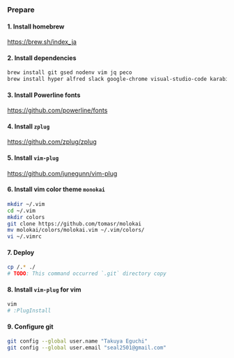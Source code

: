### Prepare

#### 1. Install homebrew
https://brew.sh/index_ja

#### 2. Install dependencies
```sh
brew install git gsed nodenv vim jq peco
brew install hyper alfred slack google-chrome visual-studio-code karabiner-elements figma 1password --cask
```

#### 3. Install Powerline fonts
https://github.com/powerline/fonts

#### 4. Install `zplug`
https://github.com/zplug/zplug

#### 5. Install `vim-plug`
https://github.com/junegunn/vim-plug

#### 6. Install vim color theme `monokai`
```sh
mkdir ~/.vim
cd ~/.vim
mkdir colors
git clone https://github.com/tomasr/molokai
mv molokai/colors/molokai.vim ~/.vim/colors/
vi ~/.vimrc
```

#### 7. Deploy
```sh
cp /.* ./
# TODO: This command occurred `.git` directory copy
```

#### 8. Install `vim-plug` for vim
```sh
vim
# :PlugInstall
```

#### 9. Configure git
```sh
git config --global user.name "Takuya Eguchi"
git config --global user.email "seal2501@gmail.com"
```
